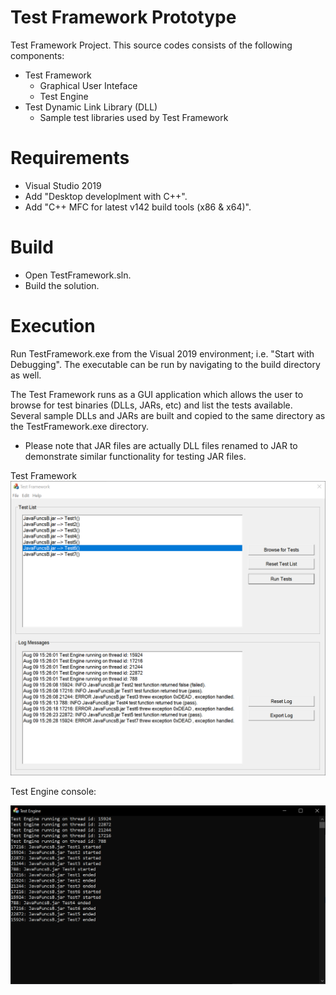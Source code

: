 # Test Framework Prototype
Test Framework Project. This source codes consists of the following components:

- Test Framework
    - Graphical User Inteface
    - Test Engine
- Test Dynamic Link Library (DLL)
    - Sample test libraries used by Test Framework

# Requirements
- Visual Studio 2019 
- Add "Desktop developlment with C++".
- Add "C++ MFC for latest v142 build tools (x86 & x64)".

# Build
- Open TestFramework.sln.
- Build the solution.

# Execution
Run TestFramework.exe from the Visual 2019 environment; i.e. "Start with Debugging". The executable can be run by navigating to the build directory as well.

The Test Framework runs as a GUI application which allows the user to browse for test binaries (DLLs, JARs, etc) and list the tests available. Several sample DLLs and JARs are built and copied to the same directory as the TestFramework.exe directory.

* Please note that JAR files are actually DLL files renamed to JAR to demonstrate similar functionality for testing JAR files.

Test Framework
![TestFramework](https://github.com/KodeFu/cse682/blob/master/TestFramework/TestFramework/framework.png)

Test Engine console:

![TestEngine](https://github.com/KodeFu/cse682/blob/master/TestFramework/TestFramework/testengine.png)